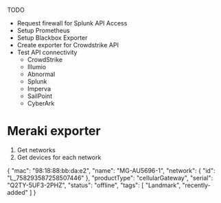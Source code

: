 TODO
- Request firewall for Splunk API Access
- Setup Prometheus
- Setup Blackbox Exporter
- Create exporter for Crowdstrike API
- Test API connectivity
  - CrowdStrike
  - Illumio
  - Abnormal
  - Splunk
  - Imperva
  - SailPoint
  - CyberArk
  
# Meraki exporter

1. Get networks
2. Get devices for each network

  {
    "mac": "98:18:88:bb:da:e2",
    "name": "MG-AU5696-1",
    "network": {
      "id": "L_758293587258507446"
    },
    "productType": "cellularGateway",
    "serial": "Q2TY-5UF3-2PHZ",
    "status": "offline",
    "tags": [
      "Landmark",
      "recently-added"
    ]
  }